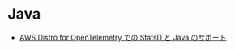 # Java

- [AWS Distro for OpenTelemetry での StatsD と Java のサポート][statsd-adot]

[statsd-adot]: https://aws.amazon.com/blogs/opensource/aws-distro-for-opentelemetry-adds-statsd-and-java-support/
